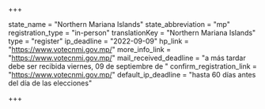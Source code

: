 +++

state_name = "Northern Mariana Islands"
state_abbreviation = "mp"
registration_type = "in-person"
translationKey = "Northern Mariana Islands"
type = "register"
ip_deadline = "2022-09-09"
hp_link = "https://www.votecnmi.gov.mp/"
more_info_link = "https://www.votecnmi.gov.mp/"
mail_received_deadline = "a más tardar debe ser recibida viernes, 09 de septiembre de "
confirm_registration_link = "https://www.votecnmi.gov.mp/"
default_ip_deadline = "hasta 60 días antes del día de las elecciones"

+++